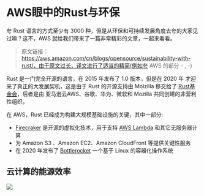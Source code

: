 # AWS眼中的Rust与环保
夸 Rust 语言的方式至少有 3000 种，但是从环保和可持续发展角度去夸的大家见过嘛？这不，AWS 就给我们带来了一篇非常精彩的文章，一起来看看。

> 原文链接： https://aws.amazon.com/cn/blogs/opensource/sustainability-with-rust/，由于原文过长，译文进行了适当的精简(例如夸 AWS 的部分 - , -)

Rust 是一门完全开源的语言，在 2015 年发布了 1.0 版本，但是在 2020 年 才迎来了真正的大发展契机，这是由于 Rust 的开源支持由 Molzilla 移交给了 [Rust基金会](https://foundation.rust-lang.org/)，后者是由 亚马逊云AWS、谷歌、华为、微软和 Mozilla 共同创建的非营利性组织。

在 AWS，Rust 已经成为构建大规模基础设施的关键，其中一部分:

- [Firecraker](https://firecracker-microvm.github.io/) 是开源的虚拟化技术，用于支持 [AWS Lambda](https://aws.amazon.com/lambda/) 和其它无服务器计算
- 为 Amazon S3 、Amazon EC2、Amazon CloudFront 等提供关键性服务
- 在 2020 年发布了 [Bottlerocket]() 一个基于 Linux 的容器化操作系统

## 云计算的能源效率

<img src="https://pica.zhimg.com/80/v2-f3be97bda5058c1b490bd393e5cd2910_1440w.png" />
